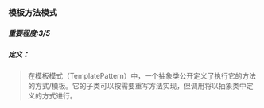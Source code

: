 ### 模板方法模式
##### 重要程度:3/5
##### 定义：
> 在模板模式（TemplatePattern）中，一个抽象类公开定义了执行它的方法的方式/模板。它的子类可以按需要重写方法实现，但调用将以抽象类中定义的方式进行。
